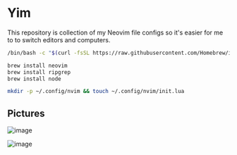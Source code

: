 # Yim
This repository is collection of my Neovim file configs so it's easier for me to to switch editors and computers.

```bash
/bin/bash -c "$(curl -fsSL https://raw.githubusercontent.com/Homebrew/install/HEAD/install.sh)"
```

```bash
brew install neovim
brew install ripgrep
brew install node

mkdir -p ~/.config/nvim && touch ~/.config/nvim/init.lua
```

## Pictures
![image](https://github.com/yemibox51/Yim/assets/19742642/5876439d-e1c4-4e42-a6af-3ac5357f030c)

![image](https://github.com/yemibox51/Yim/assets/19742642/da990bea-82c7-49a5-81bb-61b2b6c6edfa)
